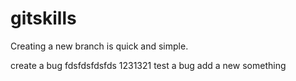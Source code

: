 # gitskills

Creating a new branch is quick and simple.

create a bug
fdsfdsfdsfds
1231321
test a bug
add a new something

